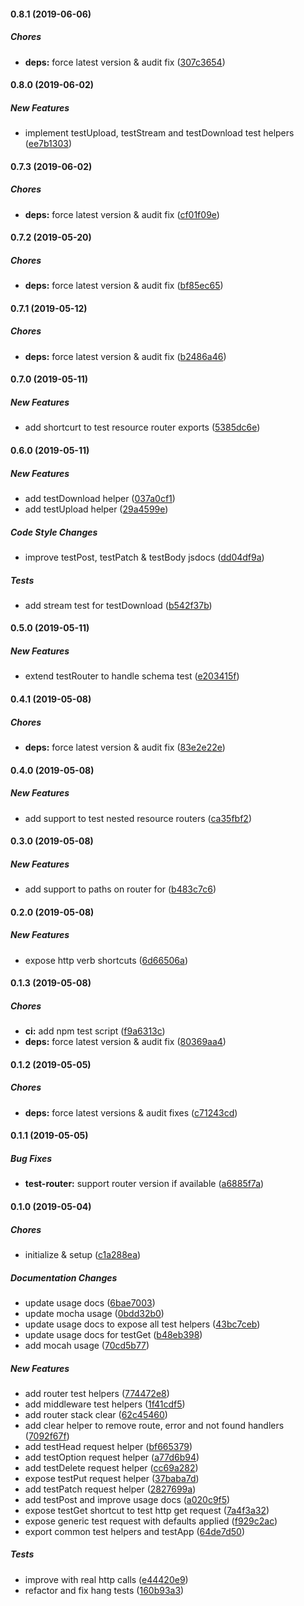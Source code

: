 #### 0.8.1 (2019-06-06)

##### Chores

* **deps:**  force latest version & audit fix ([307c3654](https://github.com/lykmapipo/express-test-helpers/commit/307c36549b0e1788254e56167853c049f8a02da4))

#### 0.8.0 (2019-06-02)

##### New Features

*  implement testUpload, testStream and testDownload test helpers ([ee7b1303](https://github.com/lykmapipo/express-test-helpers/commit/ee7b1303d3f83562c0d58db13545a22535231c1e))

#### 0.7.3 (2019-06-02)

##### Chores

* **deps:**  force latest version & audit fix ([cf01f09e](https://github.com/lykmapipo/express-test-helpers/commit/cf01f09e8864e0c802769924ae944f2e7900a11c))

#### 0.7.2 (2019-05-20)

##### Chores

* **deps:**  force latest version & audit fix ([bf85ec65](https://github.com/lykmapipo/express-test-helpers/commit/bf85ec656ea2d6f1b40deca9e5248f06267e2ca7))

#### 0.7.1 (2019-05-12)

##### Chores

* **deps:**  force latest version & audit fix ([b2486a46](https://github.com/lykmapipo/express-test-helpers/commit/b2486a4625b9e2bc245da1abd5958e07eecaa2e7))

#### 0.7.0 (2019-05-11)

##### New Features

*  add shortcurt to test resource router exports ([5385dc6e](https://github.com/lykmapipo/express-test-helpers/commit/5385dc6e58b832c1a235f2dfd523ee2bd8ffea86))

#### 0.6.0 (2019-05-11)

##### New Features

*  add testDownload helper ([037a0cf1](https://github.com/lykmapipo/express-test-helpers/commit/037a0cf1ddd845e6d725bddc3243af0dcee11c69))
*  add testUpload helper ([29a4599e](https://github.com/lykmapipo/express-test-helpers/commit/29a4599e6f001acc0f3ee2f78c7dab551f29bc49))

##### Code Style Changes

*  improve testPost, testPatch & testBody jsdocs ([dd04df9a](https://github.com/lykmapipo/express-test-helpers/commit/dd04df9a261782ec82f55ba4a150ea11825123ab))

##### Tests

*  add stream test for testDownload ([b542f37b](https://github.com/lykmapipo/express-test-helpers/commit/b542f37b7eea4c5d138c14eb3f5119d9c2b22793))

#### 0.5.0 (2019-05-11)

##### New Features

*  extend testRouter to handle schema test ([e203415f](https://github.com/lykmapipo/express-test-helpers/commit/e203415fb7e0fe1c28ae08939b187f303bf25c32))

#### 0.4.1 (2019-05-08)

##### Chores

* **deps:**  force latest version & audit fix ([83e2e22e](https://github.com/lykmapipo/express-test-helpers/commit/83e2e22e60cbbf2724970768f9be7c4496127930))

#### 0.4.0 (2019-05-08)

##### New Features

*  add support to test nested resource routers ([ca35fbf2](https://github.com/lykmapipo/express-test-helpers/commit/ca35fbf2b1d13360be2c63425f5320b1077ae788))

#### 0.3.0 (2019-05-08)

##### New Features

*  add support to paths on router for ([b483c7c6](https://github.com/lykmapipo/express-test-helpers/commit/b483c7c63c156fb70d4305808ee7c735d81971dd))

#### 0.2.0 (2019-05-08)

##### New Features

*  expose http verb shortcuts ([6d66506a](https://github.com/lykmapipo/express-test-helpers/commit/6d66506af931104c83cdd9c479e2c9b989edcd2f))

#### 0.1.3 (2019-05-08)

##### Chores

* **ci:**  add npm test script ([f9a6313c](https://github.com/lykmapipo/express-test-helpers/commit/f9a6313c91214b45388426fc32233158a2d0bc79))
* **deps:**  force latest version & audit fix ([80369aa4](https://github.com/lykmapipo/express-test-helpers/commit/80369aa49d9a83c4f9154bdcfb8ba1067c1f2f3d))

#### 0.1.2 (2019-05-05)

##### Chores

* **deps:**  force latest versions & audit fixes ([c71243cd](https://github.com/lykmapipo/express-test-helpers/commit/c71243cdc8ab156716e08666e82c966a4dc84fae))

#### 0.1.1 (2019-05-05)

##### Bug Fixes

* **test-router:**  support router version if available ([a6885f7a](https://github.com/lykmapipo/express-test-helpers/commit/a6885f7ab0a878319729cafddcd8b2969ff2001a))

#### 0.1.0 (2019-05-04)

##### Chores

*  initialize & setup ([c1a288ea](https://github.com/lykmapipo/express-test-helpers/commit/c1a288ea561cc129009a46f77de9a96984db3938))

##### Documentation Changes

*  update usage docs ([6bae7003](https://github.com/lykmapipo/express-test-helpers/commit/6bae70030c5b39175b2008255cf4d4ba8d89da8a))
*  update mocha usage ([0bdd32b0](https://github.com/lykmapipo/express-test-helpers/commit/0bdd32b057cb015ef142dc99c8fe84ea84b5ce31))
*  update usage docs to expose all test helpers ([43bc7ceb](https://github.com/lykmapipo/express-test-helpers/commit/43bc7cebd6e4998c8f0f5d3db073acaf16117d9d))
*  update usage docs for testGet ([b48eb398](https://github.com/lykmapipo/express-test-helpers/commit/b48eb39814eff75e5cf1c5038d4a3feb76b55542))
*  add mocah usage ([70cd5b77](https://github.com/lykmapipo/express-test-helpers/commit/70cd5b77a2b6de3856a06d3ed8b59213a8b6fbfd))

##### New Features

*  add router test helpers ([774472e8](https://github.com/lykmapipo/express-test-helpers/commit/774472e80ae6a3d92bb88dfb7c162da1ab4d58cb))
*  add middleware test helpers ([1f41cdf5](https://github.com/lykmapipo/express-test-helpers/commit/1f41cdf59ef1cbaae8af7e8439325584b4c35b1b))
*  add router stack clear ([62c45460](https://github.com/lykmapipo/express-test-helpers/commit/62c454605fb8a3728620dbcd8467e8084122247b))
*  add clear helper to remove route, error and not found handlers ([7092f67f](https://github.com/lykmapipo/express-test-helpers/commit/7092f67f2c7b77c2c4d489e20582441a8f320bfb))
*  add testHead request helper ([bf665379](https://github.com/lykmapipo/express-test-helpers/commit/bf6653798708a8827d57b44a7be5dac998dd013b))
*  add testOption request helper ([a77d6b94](https://github.com/lykmapipo/express-test-helpers/commit/a77d6b947544bffdbd1f187f6d6648bbcf142771))
*  add testDelete request helper ([cc69a282](https://github.com/lykmapipo/express-test-helpers/commit/cc69a282b6046ea270bb76062a2b3017f3887ccf))
*  expose testPut request helper ([37baba7d](https://github.com/lykmapipo/express-test-helpers/commit/37baba7d4f3f34557cdb6a3fbf6c2417dae78bc2))
*  add testPatch request helper ([2827699a](https://github.com/lykmapipo/express-test-helpers/commit/2827699a9322693de1782faf6a5b60b314490373))
*  add testPost and improve usage docs ([a020c9f5](https://github.com/lykmapipo/express-test-helpers/commit/a020c9f5ac0b441627a341c2967dc9e7edbca7a4))
*  expose testGet shortcut to test http get request ([7a4f3a32](https://github.com/lykmapipo/express-test-helpers/commit/7a4f3a32b7a5c658dc39dbcba5e118038727fd59))
*  expose generic test request with defaults applied ([f929c2ac](https://github.com/lykmapipo/express-test-helpers/commit/f929c2acc46f17f43019ff591fd6d4f6135219c0))
*  export common test helpers and testApp ([64de7d50](https://github.com/lykmapipo/express-test-helpers/commit/64de7d50d340c00a7feda9fefb3af5228cfa1095))

##### Tests

*  improve with real http calls ([e44420e9](https://github.com/lykmapipo/express-test-helpers/commit/e44420e97694b28233e24eb469ab155b10f5e36f))
*  refactor and fix hang tests ([160b93a3](https://github.com/lykmapipo/express-test-helpers/commit/160b93a3e2468f73d4adbf6af9af31d9a8fe549a))

